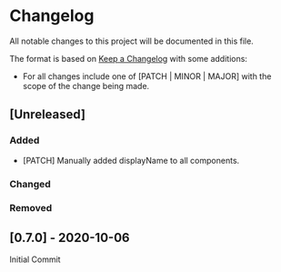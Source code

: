 # Changelog

All notable changes to this project will be documented in this file.

The format is based on [Keep a Changelog](https://keepachangelog.com/en/1.0.0/) with some additions:
- For all changes include one of [PATCH | MINOR | MAJOR] with the scope of the change being made.

## [Unreleased]

### Added
- [PATCH] Manually added displayName to all components.

### Changed

### Removed

## [0.7.0] - 2020-10-06

Initial Commit
